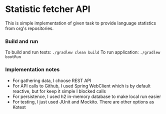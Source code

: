 # Statistic fetcher API
This is simple implementation of given task to provide language statistics from org's repositories.
### Build and run
To build and run tests: `./gradlew clean build`
To run application: `./gradlew bootRun`

### Implementation notes

- For gathering data, I choose REST API
- For API calls to Github, I used Spring WebClient which is by default reactive, but for keep it simple I blocked calls
- For persistence, I used h2 in-memory database to make local run easier
- For testing, I just used JUnit and Mockito. There are other options as Kotest

